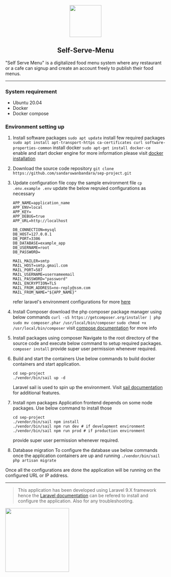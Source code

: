 <p align="center"><a href="http://143.110.240.163" target="_blank"><img src="http://143.110.240.163/images/burger-image.png" width="100"></a></p>

<h2 align="center">Self-Serve-Menu</h2>

"Self Serve Menu" is a digitalized food menu system where any restaurant or a cafe can signup and create an account freely to publish their food menus.

---
### System requirement

- Ubuntu 20.04
- Docker
- Docker compose

### Environment setting up

1. Install software packages
`sudo apt update`
install few required packages
`sudo apt install apt-transport-https ca-certificates curl software-properties-common`
install docker
`sudo apt-get install docker-ce`
enable and start docker engine
for more information please visit [docker installation](https://docs.docker.com/get-docker)

2. Download the source code repository
`git clone https://github.com/sandaruwanbandara/sep-project.git`

3. Update configuration file
copy the sample environment file
`cp .env.example .env`
update the below reqruied configurations as necessary
    ```
    APP_NAME=application_name
    APP_ENV=local
    APP_KEY=
    APP_DEBUG=true
    APP_URL=http://localhost

    DB_CONNECTION=mysql
    DB_HOST=127.0.0.1
    DB_PORT=3306
    DB_DATABASE=example_app
    DB_USERNAME=root
    DB_PASSWORD=

    MAIL_MAILER=smtp
    MAIL_HOST=smtp.gmail.com
    MAIL_PORT=587
    MAIL_USERNAME=usernameemail
    MAIL_PASSWORD="password"
    MAIL_ENCRYPTION=TLS
    MAIL_FROM_ADDRESS=no-reply@ssm.com
    MAIL_FROM_NAME="${APP_NAME}"
    ```
    refer laravel's environment configurations for more [here](https://laravel.com/docs/9.x/configuration#environment-configuration)

4. Install Composer
download the php composer package manager using below commands
`curl -sS https://getcomposer.org/installer | php`
`sudo mv composer.phar /usr/local/bin/composer`
`sudo chmod +x /usr/local/bin/composer`
visit [compose documentation](https://getcomposer.org/) for more info

5. Install packages using composer
Navigate to the root directory of the source code and execute below command to setup required packages.
`composer install`
provide super user permission whenever required.

6. Build and start the containers
Use below commands to build docker containers and start application.
    ```
    cd sep-project
    ./vendor/bin/sail up -d
    ```
    Laravel sail is used to spin up the environment. Visit [sail documentation](https://laravel.com/docs/9.x/sail) for additional features.

7. Install npm packages
Application frontend depends on some node packages. Use below command to install those
    ```
    cd sep-project
    ./vendor/bin/sail npm install
    ./vendor/bin/sail npm run dev # if development environment
    ./vendor/bin/sail npm run prod # if production environment
    ```
    provide super user permission whenever required.

8. Database migration
To configure the database use below commands once the application containers are up and running
`./vendor/bin/sail php artisan migrate`

Once all the configurations are done the application will be running on the configured URL or IP address.

---

> This application has been developed using Laravel 9.X framework hence the [Laravel documentation](https://laravel.com/docs) can be refered to install and configure the application. Also for any troubleshooting.

<a href="https://laravel.com" target="_blank"><img src="https://raw.githubusercontent.com/laravel/art/master/logo-lockup/5%20SVG/2%20CMYK/1%20Full%20Color/laravel-logolockup-cmyk-red.svg" width="200"></a>